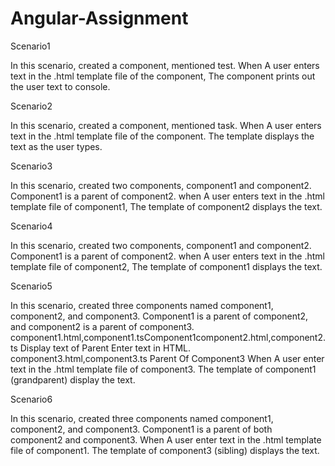# Angular-Assignment

Scenario1

In this scenario, created a component, mentioned test. When A user enters text in the .html template file of the component, The component prints out the user text to console. 

Scenario2

In this scenario, created a component, mentioned task. When A user enters text in the .html template file of the component. The template displays the text as the user types.

Scenario3

In this scenario, created two components, component1 and component2.  Component1 is a parent of component2.  when A user enters text in the .html template file of component1, The template of component2 displays the text. 

Scenario4

In this scenario, created two components, component1 and component2.  Component1 is a parent of component2.  when A user enters text in the .html template file of component2, The template of component1 displays the text.

Scenario5

In this scenario, created three components named component1, component2, and component3.  Component1 is a parent of component2, and component2 is a parent of component3.  component1.html,component1.tsComponent1component2.html,component2.ts Display text of Parent Enter text in HTML. component3.html,component3.ts Parent Of Component3
When A user enter text in the .html template file of component3. The template of component1 (grandparent) display the text. 

Scenario6

In this scenario, created three components named component1, component2, and component3.  Component1 is a parent of both component2 and component3. When A user enter text in the .html template file of component1. The template of component3 (sibling) displays the text. 
